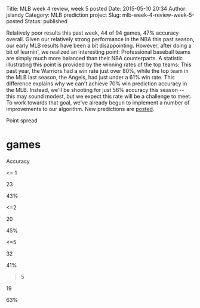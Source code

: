 Title: MLB week 4 review, week 5 posted
Date: 2015-05-10 20:34
Author: jslandy
Category: MLB prediction project
Slug: mlb-week-4-review-week-5-posted
Status: published

Relatively poor results this past week, 44 of 94 games, 47% accuracy overall. Given our relatively strong performance in the NBA this past season, our early MLB results have been a bit disappointing. However, after doing a bit of learnin', we realized an interesting point: Professional baseball teams are simply much more balanced than their NBA counterparts. A statistic illustrating this point is provided by the winning rates of the top teams: This past year, the Warriors had a win rate just over 80%, while the top team in the MLB last season, the Angels, had just under a 61% win rate. This difference explains why we can't achieve 70% win prediction accuracy in the MLB. Instead, we'll be shooting for just 56% accuracy this season -- this may sound modest, but we expect this rate will be a challenge to meet. To work towards that goal, we've already begun to implement a number of improvements to our algorithm. New predictions are [posted](http://efavdb.com/weekly-nba-predictions/).

Point spread

# games

Accuracy

<= 1

23

43%

<=2

20

45%

<=5

32

41%

>5

19

63%

  


